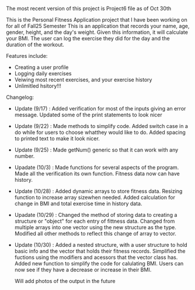 The most recent version of this project is Project6 file as of Oct 30th

This is the Personal Fitness Application project that I have been working on for all of Fall25 Semester
This is an application that records your name, age, gender, height, and the day's weight. Given this information, it will calculate your BMI. The user can log the exercise they did for the day and the duration of the workout.

Features include:
-  Creating a user profile
-  Logging daily exercises
-  Veiwing most recent exercises, and your exercise history
-  Unlimitled hsitory!!!

Changelog:
- Update (9/17) : Added verification for most of the inputs giving an error message. Updated some of the print statements to look nicer
- Update (9/22) : Made methods to simplify code. Added switch case in a do while for users to choose whatthey would like to do. Added spacing to printed text to make it look nicer.
- Update (9/25) : Made getNum() generic so that it can work with any number.
- Upadate (10/3) : Made functions for several aspects of the program. Made all the verification its own function. Fitness data now can have history.
- Update (10/28) : Added dynamic arrays to store fitness data. Resizing function to increase array sizewhen needed. Added calculation for change in BMI and total exercise time in history data.
- Upadate (10/29) : Changed the method of storing data to creating a structure or "object" for each entry of fittness data. Changed from multiple arrays into one vector using the new structure as the type. Modified all other methods to reflect this change of array to vector.
- Update (10/30) : Added a nested structure, with a user structure to hold basic info and the vector that holds their fitness records. Simplified the fuctions using the modifiers and acessors that the vector class has. Added new function to simplify the code for calulating BMI. Users can now see if they have a decrease or increase in their BMI.

  Will add photos of the output in the future


